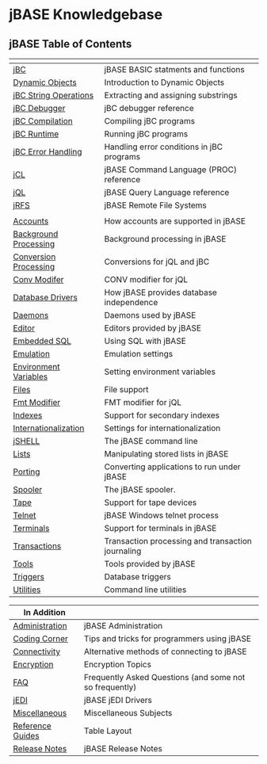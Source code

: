 # jBASE Knowledgebase

## jBASE Table of Contents

| <!----> | <!----> |
| --- | --- |
| [jBC](./jbc/README.md) | jBASE BASIC statments and functions |
| [Dynamic Objects](./dynamic-objects/README.md) | Introduction to Dynamic Objects |
| [jBC String Operations](./jbc-string-operations/README.md) | Extracting and assigning substrings |
| [jBC Debugger](./debugger/README.md) | jBC debugger reference |
| [jBC Compilation](./compilation/README.md) | Compiling jBC programs |
| [jBC Runtime](./jbc-runtime/README.md) | Running jBC programs |
| [jBC Error Handling](./jbc-error-handling/README.md) | Handling error conditions in jBC programs |
| [jCL](./jcl/README.md) | jBASE Command Language (PROC) reference |
| [jQL](./jql/README.md)| jBASE Query Language reference |
| [jRFS](./jrfs/README.md) | jBASE Remote File Systems |
| <!----> | <!----> |
| [Accounts](./accounts/README.md) | How accounts are supported in jBASE |
| [Background Processing](./background-processing/README.md) | Background processing in jBASE |
| [Conversion Processing](./conversion-processing/README.md) | Conversions for jQL and jBC |
| [Conv Modifer](./conv/README.md) | CONV modifier for jQL |
| [Database Drivers](./database-drivers/README.md) | How jBASE provides database independence |
| [Daemons](./daemons/README.md) | Daemons used by jBASE |
| [Editor](./editor/README.md) | Editors provided by jBASE |
| [Embedded SQL](./jbc/embedded-sql-for-jbase-basic/README.md) | Using SQL with jBASE |
| [Emulation](./emulation/README.md) | Emulation settings |
| [Environment Variables](./environment-variables/README.md) | Setting environment variables |
| [Files](./files/README.md) | File support |
| [Fmt Modifier](./fmt/README.md) | FMT modifier for jQL |
| [Indexes](./indexes/README.md) | Support for secondary indexes |
| [Internationalization](./internationalization/README.md) | Settings for internationalization |
| [jSHELL](./jshell/README.md) | The jBASE command line |
| [Lists](./lists/README.md) | Manipulating stored lists in jBASE |
| [Porting](./porting/README.md) | Converting applications to run under jBASE |
| [Spooler](./spooler/README.md) |  The jBASE spooler. |
| [Tape](./tape/README.md) | Support for tape devices |
| [Telnet](./telnet/README.md) |  jBASE Windows telnet process |
| [Terminals](./terminal/README.md) | Support for terminals in jBASE |
| [Transactions](./transactions/README.md) | Transaction processing and transaction journaling |  
| [Tools](./tools/README.md) | Tools provided by jBASE |
| [Triggers](./triggers/README.md) | Database triggers |
| [Utilities](./utilities/README.md) | Command line utilities |

| In Addition | <!----> |
| --- | --- |
| [Administration](./administration/README.md) | jBASE Administration |
| [Coding Corner](./coding-corner/README.md) | Tips and tricks for programmers using jBASE |
| [Connectivity](./connectivity/README.md) | Alternative methods of connecting to jBASE |
| [Encryption](./encryption/README.md) | Encryption Topics |
| [FAQ](./faq/README.md) | Frequently Asked Questions (and some not so frequently) |
| [jEDI](./jedi/README.md) | jBASE jEDI Drivers |
| [Miscellaneous](./miscellaneous/README.md) | Miscellaneous Subjects |
| [Reference Guides](./reference-guides/README.md) | Table Layout |
| [Release Notes](./release-notes/README.md) | jBASE Release Notes |
